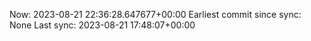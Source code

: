 Now: 2023-08-21 22:36:28.647677+00:00 Earliest commit since sync: None Last sync: 2023-08-21 17:48:07+00:00
